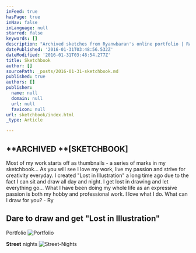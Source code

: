 ```yaml
---
inFeed: true
hasPage: true
inNav: false
inLanguage: null
starred: false
keywords: []
description: "Archived sketches from Ryanwbaran's online portfolio | Raw | GoToProDesign"
datePublished: '2016-01-31T03:48:56.532Z'
dateModified: '2016-01-31T03:48:54.277Z'
title: Sketchbook
author: []
sourcePath: _posts/2016-01-31-sketchbook.md
published: true
authors: []
publisher:
  name: null
  domain: null
  url: null
  favicon: null
url: sketchbook/index.html
_type: Article

---
```

## **ARCHIVED **\[SKETCHBOOK\]

Most of my work starts off as thumbnails - a series of marks in my sketchbook... As you will see I love my work, live my passion and strive for creativity everyday. I created "Lost in Illustration" a long time ago due to the fact I can sit and draw all day and night. I get lost in drawing and let everything go... What I have been doing my whole life as an expressive passion is both my hobby and professional work. I love what I do. What can I draw for you? - Ry

## Dare to draw and get "Lost in Illustration"

Portfolio
![Portfolio](https://s3-us-west-2.amazonaws.com/the-grid-img/p/ed9df0a0ea328a71f17f9f4b51bdcb9e9288230b.jpg)

**Street** nights
![Street-Nights](https://the-grid-user-content.s3-us-west-2.amazonaws.com/d76f906e-d12f-40d2-8af3-b740c01a1630.jpg)